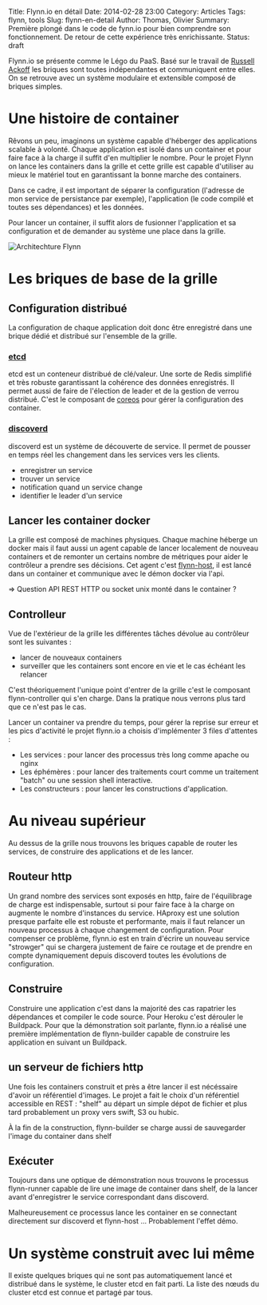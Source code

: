 Title: Flynn.io en détail
Date: 2014-02-28 23:00
Category: Articles
Tags: flynn, tools
Slug: flynn-en-detail
Author: Thomas, Olivier
Summary: Première plongé dans le code de fynn.io pour bien comprendre son fonctionnement. De retour de cette expérience très enrichissante.
Status: draft

Flynn.io se présente comme le Légo du PaaS. Basé sur le travail de 
[Russell Ackoff](http://knowledge.wharton.upenn.edu/article/idealized-design-how-bell-labs-imagined-and-created-the-telephone-system-of-the-future/)
les briques sont toutes indépendantes et communiquent entre elles. On se
retrouve avec un système modulaire et extensible composé de briques simples.

# Une histoire de container

Rêvons un peu, imaginons un système capable d'héberger des applications
scalable à volonté. Chaque application est isolé dans un container et pour
faire face à la charge il suffit d'en multiplier le nombre. Pour le projet
Flynn on lance les containers dans la grille et cette grille est capable
d'utiliser au mieux le matériel tout en garantissant la bonne marche des
containers.

Dans ce cadre, il est important de séparer la configuration (l'adresse de mon
service de persistance par exemple), l'application (le code compilé et toutes
ses dépendances) et les données. 

Pour lancer un container, il suffit alors de fusionner l'application et sa
configuration et de demander au système une place dans la grille.

![Architechture Flynn]({filename}/images/flynn-arch.png)
 
# Les briques de base de la grille

## Configuration distribué

La configuration de chaque application doit donc être enregistré dans une
brique dédié et distribué sur l'ensemble de la grille.

### [etcd](https://coreos.com/using-coreos/etcd/)

etcd est un conteneur distribué de clé/valeur. Une sorte de Redis simplifié et
très robuste garantissant la cohérence des données enregistrés. 
Il permet aussi de faire de l'élection de leader et de la gestion de verrou
distribué. 
C'est le composant de [coreos](https://coreos.com/) pour gérer la configuration
des container.

### [discoverd](https://github.com/flynn/discoverd)

discoverd est un système de découverte de service. Il permet de pousser en
temps réel les changement dans les services vers les clients.

- enregistrer un service
- trouver un service
- notification quand un service change
- identifier le leader d'un service

## Lancer les container docker 

La grille est composé de machines physiques. Chaque machine héberge un docker
mais il faut aussi un agent capable de lancer localement de nouveau containers
et de remonter un certains nombre de métriques pour aider le contrôleur a
prendre ses décisions.
Cet agent c'est [flynn-host](https://github.com/flynn/flynn-host), il est lancé
dans un container et communique avec le démon docker via l'api.

=> Question API REST HTTP ou socket unix monté dans le container ?

## Controlleur

Vue de l'extérieur de la grille les différentes tâches dévolue au contrôleur
sont les suivantes :

- lancer de nouveaux containers
- surveiller que les containers sont encore en vie et le cas échéant les relancer

C'est théoriquement l'unique point d'entrer de la grille c'est le composant
flynn-controller qui s'en charge. Dans la pratique nous verrons plus tard que
ce n'est pas le cas.

Lancer un container va prendre du temps, pour gérer la reprise sur erreur et
les pics d'activité le projet flynn.io a choisis d'implémenter 3 files
d'attentes : 

- Les services : pour lancer des processus très long comme apache ou nginx
- Les éphémères : pour lancer des traitements court comme un traitement "batch"
ou une session shell interactive.
- Les constructeurs : pour lancer les constructions d'application.

# Au niveau supérieur

Au dessus de la grille nous trouvons les briques capable de router les
services, de construire des applications et de les lancer.

## Routeur http
Un grand nombre des services sont exposés en http, faire de l'équilibrage de
charge est indispensable, surtout si pour faire face à la charge on augmente le
nombre d'instances du service. HAproxy est une solution presque parfaite elle est
robuste et performante, mais il faut relancer un nouveau processus à chaque
changement de configuration. 
Pour compenser ce problème, flynn.io est en train d'écrire un nouveau service
"strowger" qui se chargera justement de faire ce routage et de prendre en
compte dynamiquement depuis discoverd toutes les évolutions de configuration.

## Construire
Construire une application c'est dans la majorité des cas rapatrier les
dépendances et compiler le code source. Pour Heroku c'est dérouler le
Buildpack. 
Pour que la démonstration soit parlante, flynn.io a réalisé une première
implémentation de flynn-builder capable de construire les application en
suivant un Buildpack.

## un serveur de fichiers http
Une fois les containers construit et près a être lancer il est nécéssaire
d'avoir un référentiel d'images. 
Le projet a fait le choix d'un référentiel accessible en REST : "shelf" au
départ un simple dépot de fichier et plus tard probablement un proxy vers
swift, S3 ou hubic.

À la fin de la construction, flynn-builder se charge aussi de sauvegarder
l'image du container dans shelf

## Exécuter

Toujours dans une optique de démonstration nous trouvons le processus
flynn-runner capable de lire une image de container dans shelf, de la lancer
avant d'enregistrer le service correspondant dans discoverd. 

Malheureusement ce processus lance les container en se connectant directement
sur discoverd et flynn-host ... Probablement l'effet démo.

# Un système construit avec lui même 

Il existe quelques briques qui ne sont pas automatiquement lancé et distribué dans le
système, le cluster etcd en fait parti. La liste des nœuds du cluster etcd est
connue et partagé par tous. 

